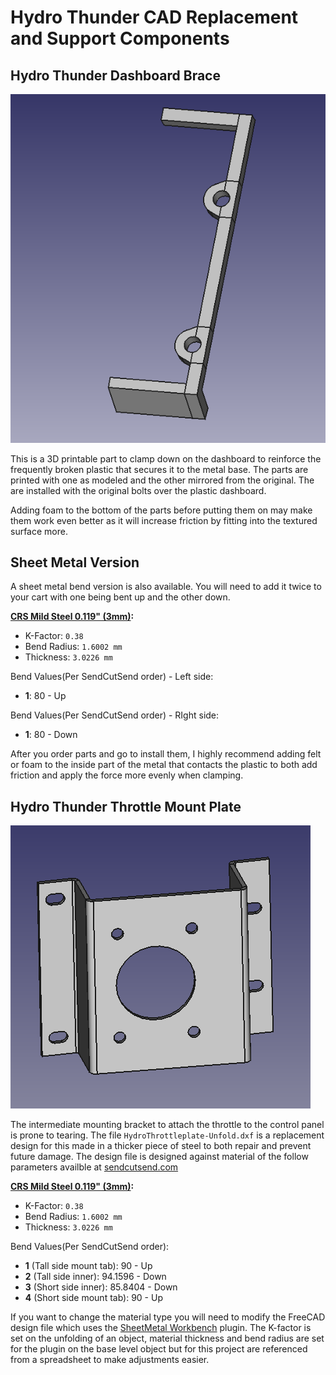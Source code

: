 # Hydro Thunder CAD Replacement and Support Components  
  
## Hydro Thunder Dashboard Brace

![A 3d render of the part](doc/cad-image.png "A render of the bracket model")

This is a 3D printable part to clamp down on the dashboard to reinforce the frequently broken plastic that secures it to the metal base. The parts are printed with one as modeled and the other mirrored from the original. The are installed with the original bolts over the plastic dashboard.

Adding foam to the bottom of the parts before putting them on may make them work even better as it will increase friction by fitting into the textured surface more.

## Sheet Metal Version

A sheet metal bend version is also available. You will need to add it twice to your cart with one being bent up and the other down.

**[CRS Mild Steel 0.119" (3mm)](https://sendcutsend.com/materials/mild-steel/):**  
 - K-Factor: `0.38`  
 - Bend Radius: `1.6002 mm`  
 - Thickness: `3.0226 mm`

Bend Values(Per SendCutSend order) - Left side:  
 - **1**: 80 - Up  

Bend Values(Per SendCutSend order) - RIght side:  
 - **1**: 80 - Down  

After you order parts and go to install them, I highly recommend adding felt or foam to the inside part of the metal that contacts the plastic to both add friction and apply the force more evenly when clamping.

## Hydro Thunder Throttle Mount Plate

![A 3d render of the throttle mount plate](doc/cad-throttle-image.png "A render of the mount model")


The intermediate mounting bracket to attach the throttle to the control panel is prone to tearing. The file `HydroThrottleplate-Unfold.dxf` is a replacement design for this made in a thicker piece of steel to both repair and prevent future damage. The design file is designed against material of the follow parameters availble at [sendcutsend.com](https://sendcutsend.com)  
  
**[CRS Mild Steel 0.119" (3mm)](https://sendcutsend.com/materials/mild-steel/):**  
 - K-Factor: `0.38`  
 - Bend Radius: `1.6002 mm`  
 - Thickness: `3.0226 mm`

Bend Values(Per SendCutSend order):  
 - **1** (Tall side mount tab): 90 - Up  
 - **2** (Tall side inner): 94.1596 - Down  
 - **3** (Short side inner): 85.8404 - Down
 - **4** (Short side mount tab): 90 - Up  


If you want to change the material type you will need to modify the FreeCAD design file which uses the [SheetMetal Workbench](https://wiki.freecad.org/SheetMetal_Workbench) plugin. The K-factor is set on the unfolding of an object, material thickness and bend radius are set for the plugin on the base level object but for this project are referenced from a spreadsheet to make adjustments easier.